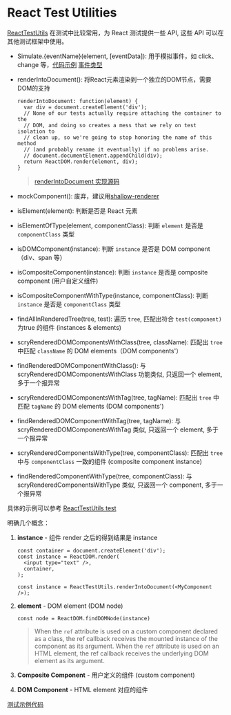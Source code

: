 # React Test Utilities

[ReactTestUtils](https://reactjs.org/docs/test-utils.html) 在测试中比较常用，为 React 测试提供一些 API, 这些 API 可以在其他测试框架中使用。

- Simulate.{eventName}(element, [eventData]): 用于模拟事件，如 click、change 等，[代码示例](https://codepen.io/anon/pen/geOzXL?editors=0111) [事件类型](https://reactjs.org/docs/events.html#keyboard-events)
- renderIntoDocument(): 将React元素渲染到一个独立的DOM节点，需要DOM的支持
	> 
	```
	renderIntoDocument: function(element) {
      var div = document.createElement('div');
      // None of our tests actually require attaching the container to the
      // DOM, and doing so creates a mess that we rely on test isolation to
      // clean up, so we're going to stop honoring the name of this method
      // (and probably rename it eventually) if no problems arise.
      // document.documentElement.appendChild(div);
      return ReactDOM.render(element, div);
  	}
	```
	
  > [renderIntoDocument 实现源码](https://github.com/facebook/react/blob/v16.2.0/packages/react-dom/src/test-utils/ReactTestUtils.js#L92)
  

- mockComponent(): 废弃，建议用[shallow-renderer](https://reactjs.org/docs/shallow-renderer.html)
- isElement(element): 判断是否是 React 元素
- isElementOfType(element, componentClass): 判断 `element` 是否是 `componentClass` 类型
- isDOMComponent(instance): 判断 `instance` 是否是 DOM component（div、span 等）
- isCompositeComponent(instance): 判断 `instance` 是否是 composite component (用户自定义组件)
- isCompositeComponentWithType(instance, componentClass): 判断 `instance` 是否是 `componentClass` 类型
- findAllInRenderedTree(tree, test): 遍历 `tree`, 匹配出符合 `test(component)` 为true 的组件 (instances & elements)
- scryRenderedDOMComponentsWithClass(tree, className): 匹配出 `tree` 中匹配 `className` 的 DOM elements（DOM components'）
- findRenderedDOMComponentWithClass(): 与 scryRenderedDOMComponentsWithClass 功能类似, 只返回一个 element, 多于一个报异常
- scryRenderedDOMComponentsWithTag(tree, tagName): 匹配出 `tree` 中匹配 `tagName` 的 DOM elements (DOM components')
- findRenderedDOMComponentWithTag(tree, tagName): 与 scryRenderedDOMComponentsWithTag 类似, 只返回一个 element, 多于一个报异常
- scryRenderedComponentsWithType(tree, componentClass): 匹配出 `tree` 中与 `componentClass` 一致的组件 (composite component instance)
- findRenderedComponentWithType(tree, componentClass): 与 scryRenderedComponentsWithType 类似, 只返回一个 component, 多于一个报异常

具体的示例可以参考 [ReactTestUtils test](https://github.com/facebook/react/blob/v16.2.0/packages/react-dom/src/__tests__/ReactTestUtils-test.js)

明确几个概念：

1. **instance** - 组件 render 之后的得到结果是 instance
	
	```
	const container = document.createElement('div');
	const instance = ReactDOM.render(
	  <input type="text" />,
	  container,
	);

	const instance = ReactTestUtils.renderIntoDocument(<MyComponent />);
	```
2. **element** - DOM element (DOM node)
	
	```
	const node = ReactDOM.findDOMNode(instance)
	```
	> When the `ref` attribute is used on a custom component declared as a class, the ref callback receives the mounted instance of the component as its argument.
	> When the `ref` attribute is used on an HTML element, the ref callback receives the underlying DOM element as its argument.
	
3. **Composite Component** - 用户定义的组件 (custom component)
4. **DOM Component** - HTML element 对应的组件


[测试示例代码](https://codepen.io/gewenmao/pen/bMKWjb?editors=0111)




